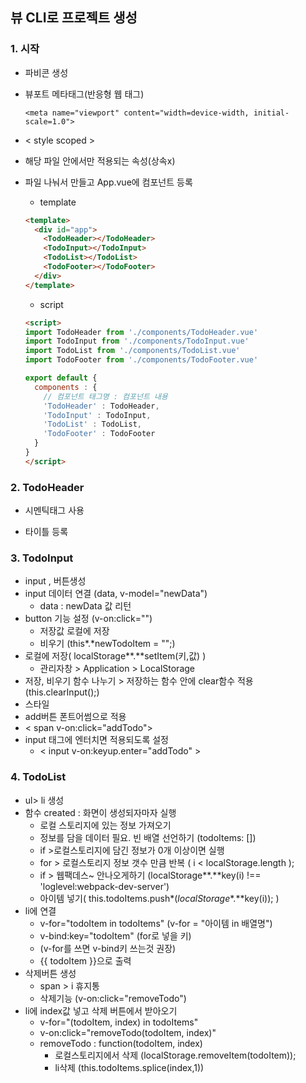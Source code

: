 ## 뷰 CLI로 프로젝트 생성



### 1. 시작

- 파비콘 생성

- 뷰포트 메타태그(반응형 웹 태그)

  ```
  <meta name="viewport" content="width=device-width, initial-scale=1.0">
  ```

-  < style scoped >

  - 해당 파일 안에서만 적용되는 속성(상속x)
  
- 파일 나눠서 만들고 App.vue에 컴포넌트 등록

  - template

  ```html
  <template>
    <div id="app">
      <TodoHeader></TodoHeader>
      <TodoInput></TodoInput>
      <TodoList></TodoList>
      <TodoFooter></TodoFooter>
    </div>
  </template>
  ```

  - script

  ```html
  <script>
  import TodoHeader from './components/TodoHeader.vue'
  import TodoInput from './components/TodoInput.vue'
  import TodoList from './components/TodoList.vue'
  import TodoFooter from './components/TodoFooter.vue'
  
  export default {   
    components : {
      // 컴포넌트 태그명 : 컴포넌트 내용
      'TodoHeader' : TodoHeader,
      'TodoInput' : TodoInput,
      'TodoList' : TodoList,
      'TodoFooter' : TodoFooter
    }
  }
  </script>
  ```

  



### 2. TodoHeader

- 시멘틱태그 사용

- 타이틀 등록

  



### 3. TodoInput

- input , 버튼생성
- input 데이터 연결 (data, v-model="newData")
  - data : newData 값 리턴
- button 기능 설정 (v-on:click="")
  - 저장값 로컬에 저장 
  - 비우기 (this*.*newTodoItem = "";)
- 로컬에 저장( localStorage**.**setItem(키,값) )
  - 관리자창 > Application > LocalStorage
- 저장, 비우기 함수 나누기 > 저장하는 함수 안에 clear함수 적용(this.clearInput();)
- 스타일
- add버튼 폰트어썸으로 적용
- < span v-on:click="addTodo">
- input 태그에 엔터치면 적용되도록 설정
  - < input v-on:keyup.enter="addTodo" > 



### 4. TodoList

- ul> li 생성
- 함수 created : 화면이 생성되자마자 실행
  - 로컬 스토리지에 있는 정보 가져오기
  - 정보를 담을 데이터 필요. 빈 배열 선언하기 (todoItems: [])
  - if >로컬스토리지에 담긴 정보가 0개 이상이면 실행
  - for > 로컬스토리지 정보 갯수 만큼 반복 ( i < localStorage.length );
  - if > 웹팩데스~ 안나오게하기 (localStorage**.**key(i) !== 'loglevel:webpack-dev-server')
  - 아이템 넣기( this.todoItems.push*(*localStorage**.**key(i)); )
- li에 연결
  - v-for="todoItem in todoItems" (v-for = "아이템 in 배열명")
  - v-bind:key="todoItem" (for로 넣을 키)
  - (v-for를 쓰면 v-bind키 쓰는것 권장)
  - {{ todoItem }}으로 출력
- 삭제버튼 생성
  - span > i 휴지통
  - 삭제기능 (v-on:click="removeTodo")
- li에 index값 넣고 삭제 버튼에서 받아오기
  - v-for="(todoItem, index) in todoItems"
  - v-on:click="removeTodo(todoItem, index)"
  - removeTodo : function(todoItem, index)
    - 로컬스토리지에서 삭제 (localStorage.removeItem(todoItem));
    - li삭제 (this.todoItems.splice(index,1))


